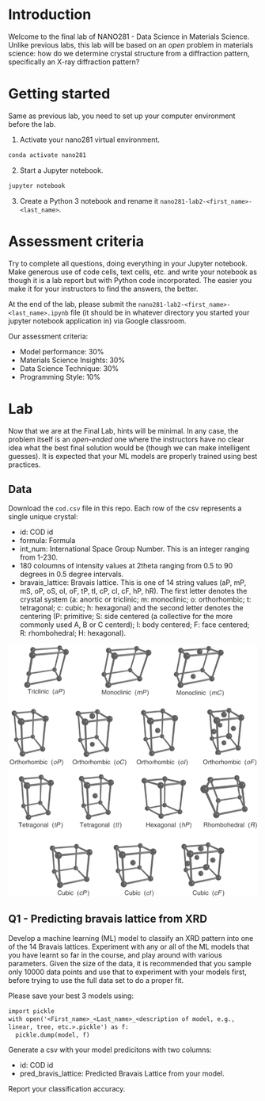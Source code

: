 # Introduction

Welcome to the final lab of NANO281 - Data Science in Materials Science. Unlike previous labs, this lab will be based on an *open* problem in materials science: how do we determine crystal structure from a diffraction pattern, specifically an X-ray diffraction pattern?

# Getting started

Same as previous lab, you need to set up your computer environment before the lab. 

1. Activate your nano281 virtual environment.
```bash
conda activate nano281
```

2. Start a Jupyter notebook.
```bash
jupyter notebook
```

3. Create a Python 3 notebook and rename it `nano281-lab2-<first_name>-<last_name>`.

# Assessment criteria

Try to complete all questions, doing everything in your Jupyter notebook. Make generous use of code cells, text cells, etc. and write your notebook as though it is a lab report but with Python code incorporated. The easier you make it for your instructors to find the answers, the better.

At the end of the lab, please submit the `nano281-lab2-<first_name>-<last_name>.ipynb` file (it should be in whatever directory you started your jupyter notebook application in) via Google classroom.

Our assessment criteria:

- Model performance: 30%
- Materials Science Insights: 30%
- Data Science Technique: 30%
- Programming Style: 10%


# Lab

Now that we are at the Final Lab, hints will be minimal. In any case, the problem itself is an *open-ended* one where the instructors have no clear idea what the best final solution would be (though we can make intelligent guesses). It is expected that your ML models are properly trained using best practices.

## Data

Download the `cod.csv` file in this repo. Each row of the csv represents a single unique crystal:
- id: COD id
- formula: Formula
- int_num: International Space Group Number. This is an integer ranging from 1-230.
- 180 coloumns of intensity values at 2theta ranging from 0.5 to 90 degrees in 0.5 degree intervals.
- bravais_lattice: Bravais lattice. This is one of 14 string values (aP, mP, mS, oP, oS, oI, oF, tP, tI, cP, cI, cF, hP, hR). The first letter denotes the crystal system (a: anortic or triclinic; m: monoclinic; o: orthorhombic; t: tetragonal; c: cubic; h: hexagonal) and the second letter denotes the centering (P: primitive; S: side centered (a collective for the more commonly used A, B or C centerd); I: body centered; F: face centered; R: rhombohedral; H: hexagonal).


![3D_bravais_lattices](bravais_lattices.png "The 14 3D bravais lattices.")


## Q1 - Predicting bravais lattice from XRD

Develop a machine learning (ML) model to classify an XRD pattern into one of the 14 Bravais lattices. Experiment with any or all of the ML models that you have learnt so far in the course, and play around with various parameters. Given the size of the data, it is recommended that you sample only 10000 data points and use that to experiment with your models first, before trying to use the full data set to do a proper fit.

Please save your best 3 models using:
```
import pickle
with open('<First_name>_<Last_name>_<description of model, e.g., linear, tree, etc.>.pickle') as f:
  pickle.dump(model, f)
```

Generate a csv with your model predicitons with two columns:
- id: COD id
- pred_bravis_lattice: Predicted Bravais Lattice from your model.

Report your classification accuracy.
